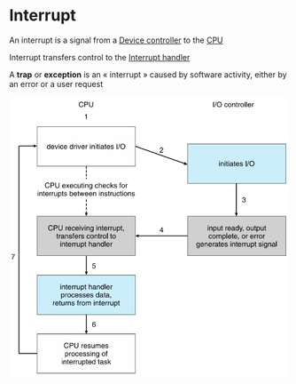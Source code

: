 # Interrupt

An interrupt is a signal from a [Device controller](Device%20controller.md) to the [CPU](CPU.md)

Interrupt transfers control to the [Interrupt handler](Interrupt%20handler.md)

A **trap** or **exception** is an « interrupt » caused by software activity, either by an error or a user request

![](attachments/Pasted%20image%2020230611091656.png)